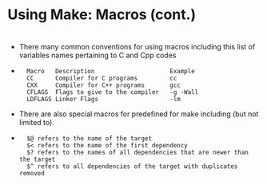 # Using Make: Macros (cont.)
#
#
* There many common conventions for using macros including this list of variables names pertaining to C and Cpp codes
* 
        Macro   Description                     Example    
        CC      Compiler for C programs         cc
        CXX     Compiler for C++ programs       gcc
        CFLAGS  Flags to give to the compiler   -g -Wall
        LDFLAGS Linker Flags                    -lm
* There are also special macros for predefined for make including (but not limited to).
*       $@ refers to the name of the target
        $< refers to the name of the first dependency
        $? refers to the names of all dependencies that are newer than the target
        $^ refers to all dependencies of the target with duplicates removed
        
